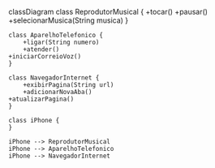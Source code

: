 classDiagram
    class ReprodutorMusical {
        +tocar()
	+pausar()
        +selecionarMusica(String musica)
    }

    class AparelhoTelefonico {
        +ligar(String numero)
        +atender()
	+iniciarCorreioVoz()
    }

    class NavegadorInternet {
        +exibirPagina(String url)
        +adicionarNovaAba()
	+atualizarPagina()
    }

    class iPhone {
    }

    iPhone --> ReprodutorMusical
    iPhone --> AparelhoTelefonico
    iPhone --> NavegadorInternet
